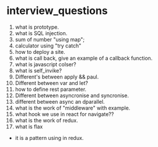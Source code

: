 # interview_questions
1. what is prototype.
2. what is SQL injection.
3. sum of number "using map";
4. calculator using "try catch"
5. how to deploy a site.
6. what is call back, give an example of a callback function.
7. what is javascript colser?
8. what is self_invike?
9. Different's between apply && paul.
10. Different between var and let?
11. how to define rest parameter.
12. Different between asyncronise and syncronise.
13. different between async an dparallel.
14. what is the work of "middleware" with example.
15. what hook we use in react for navigate??
16. what is the work of redux.
17. what is flax
 - it is a pattern using in redux.
 